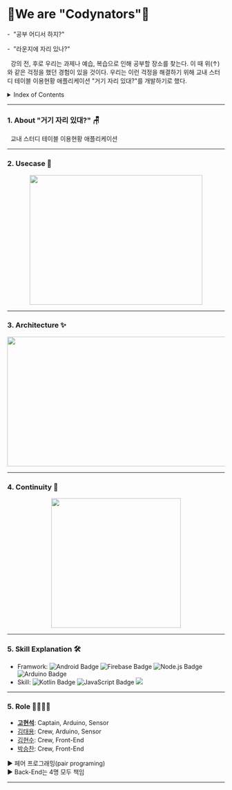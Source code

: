 # 🤗We are "Codynators"🤗

-&nbsp; "공부 어디서 하지?"

-&nbsp; "라운지에 자리 있나?"

&nbsp;  강의 전, 후로 우리는 과제나 예습, 복습으로 인해 공부할 장소를 찾는다. 이 때 위(↑)와 같은 걱정을 했던 경험이 있을 것이다. 우리는 이런 걱정을 해결하기 위해 교내 스터디 테이블 이용현황 애플리케이션 "거기 자리 있대?"를 개발하기로 했다. 

<details><summary>Index of Contents</summary>
  &nbsp;&nbsp;  1. About "거기 자리 있대?"🪑

  2. Usecase 💻

  3. Continuity 💻
  
  4. Skill Explanation 🛠
  
  5. Role 👨‍👨‍👦‍👦
  
</details>

* * *

### 1. About "거기 자리 있대?" 🪑
&nbsp;  교내 스터디 테이블 이용현황 애플리케이션

* * *

### 2. Usecase 📝
<p align="center"><img src="https://user-images.githubusercontent.com/56003992/127678594-0b4f7868-c6b3-4225-9889-d86cf7ad5449.JPG"  width="400" height="300"></p> 

* * *

### 3. Architecture ✨
<p align="center"><img src="https://user-images.githubusercontent.com/87136217/127748522-c380a00c-2e47-461f-a918-75a3eb352648.png"  width="600" height="300"></p> 

* * *

### 4. Continuity 🎨
<p align="center"><img src="https://user-images.githubusercontent.com/56003992/127262876-6703dc7e-22ff-43b0-83e4-9a1eebbe9135.jpg"  width="300" height="300"></p> 

* * *

### 5. Skill Explanation 🛠
- Framwork: ![Android Badge](https://img.shields.io/badge/-Android-3DDC84?style=flat&logo=Android&logoColor=FFFFFF) ![Firebase Badge](https://img.shields.io/badge/-Firebase-ff0000?style=flat&logo=Firebase) ![Node.js Badge](https://img.shields.io/badge/-Node.js-660099?style=flat&logo=Node.js) ![Arduino Badge](https://img.shields.io/badge/-Arduino-FFFFFF?style=flat&logo=Arduino) 
- Skill: ![Kotlin Badge](https://img.shields.io/badge/-Kotlin-0095D5?style=flat&logo=Kotlin&logoColor=FFFFFF) ![JavaScript Badge](https://img.shields.io/badge/-JavaScript-005666?style=flat&logo=JavaScript) ![](https://camo.githubusercontent.com/89b52efeb1444c107d4e810705983737057a6dbaf44dd97977abb35ffa92dda9/68747470733a2f2f696d672e736869656c64732e696f2f62616467652f432b2b2d3030353939433f7374796c653d666c61742d737175617265266c6f676f3d43253242253242266c6f676f436f6c6f723d7768697465)


* * *

### 5. Role 👨‍👨‍👦‍👦
- **[고현석](https://github.com/khsexk)**: Captain, Arduino, Sensor
- [김태용](https://github.com/YongsHub): Crew, Arduino, Sensor
- [김현수](https://github.com/KimHacne): Crew, Front-End
- [박승찬](https://github.com/eemdeeks): Crew, Front-End

▶ 페어 프로그래밍(pair programing)    
▶ Back-End는 4명 모두 책임

* * *
